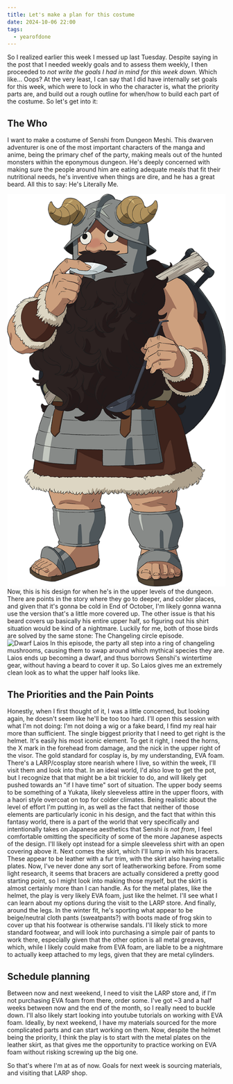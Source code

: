 ```yaml
---
title: Let's make a plan for this costume
date: 2024-10-06 22:00
tags:
  - yearofdone
---
```

So I realized earlier this week I messed up last Tuesday. Despite saying in the post that I needed weekly goals and to assess them weekly, I then proceeded to *not write the goals I had in mind for this week down.* Which like... Oops? At the very least, I can say that I did have internally set goals for this week, which were to lock in who the character is, what the priority parts are, and build out a rough outline for when/how to build each part of the costume. So let's get into it:
## The Who
I want to make a costume of Senshi from Dungeon Meshi. This dwarven adventurer is one of the most important characters of the manga and anime, being the primary chef of the party, making meals out of the hunted monsters within the eponymous dungeon. He's deeply concerned with making sure the people around him are eating adequate meals that fit their nutritional needs, he's inventive when things are dire, and he has a great beard. All this to say: He's Literally Me.

![Senshi](/assets/posts/oct-costume/Senshi_Full_Body.png)
Now, this is his design for when he's in the upper levels of the dungeon. There are points in the story where they go to deeper, and colder places, and given that it's gonna be cold in End of October, I'm likely gonna wanna use the version that's a little more covered up. The other issue is that his beard covers up basically his entire upper half, so figuring out his shirt situation would be kind of a nightmare. Luckily for me, both of those birds are solved by the same stone: The Changeling circle episode.
![Dwarf Laios](Dwarf_Laios.png)
In this episode, the party all step into a ring of changeling mushrooms, causing them to swap around which mythical species they are. Laios ends up becoming a dwarf, and thus borrows Senshi's wintertime gear, without having a beard to cover it up. So Laios gives me an extremely clean look as to what the upper half looks like.

## The Priorities and the Pain Points
Honestly, when I first thought of it, I was a little concerned, but looking again, he doesn't seem like he'll be too too hard. I'll open this session with what I'm not doing: I'm not doing a wig or a fake beard, I find my real hair more than sufficient.
The single biggest priority that I need to get right is the helmet. It's easily his most iconic element. To get it right, I need the horns, the X mark in the forehead from damage, and the nick in the upper right of the visor. The gold standard for cosplay is, by my understanding, EVA foam. There's a LARP/cosplay store nearish where I live, so within the week, I'll visit them and look into that.
In an ideal world, I'd also love to get the pot, but I recognize that that might be a bit trickier to do, and will likely get pushed towards an "if I have time" sort of situation.
The upper body seems to be something of a Yukata, likely sleeveless attire in the upper floors, with a haori style overcoat on top for colder climates. Being realistic about the level of effort I'm putting in, as well as the fact that neither of those elements are particularly iconic in his design, and the fact that within this fantasy world, there is a part of the world that very specifically and intentionally takes on Japanese aesthetics that Senshi *is not from*, I feel comfortable omitting the specificity of some of the more Japanese aspects of the design. I'll likely opt instead for a simple sleeveless shirt with an open covering above it. 
Next comes the skirt, which I'll lump in with his bracers. These appear to be leather with a fur trim, with the skirt also having metallic plates. Now, I've never done any sort of leatherworking before. From some light research, it seems that bracers are actually considered a pretty good starting point, so I might look into making those myself, but the skirt is almost certainly more than I can handle. As for the metal plates, like the helmet, the play is very likely EVA foam, just like the helmet. I'll see what I can learn about my options during the visit to the LARP store.
And finally, around the legs. In the winter fit, he's sporting what appear to be beige/neutral cloth pants (sweatpants?) with boots made of frog skin to cover up that his footwear is otherwise sandals. I'll likely stick to more standard footwear, and will look into purchasing a simple pair of pants to work there, especially given that the other option is all metal greaves, which, while I likely could make from EVA foam, are liable to be a nightmare to actually keep attached to my legs, given that they are metal cylinders.

## Schedule planning
Between now and next weekend, I need to visit the LARP store and, if I'm not purchasing EVA foam from there, order some. I've got ~3 and a half weeks between now and the end of the month, so I really need to buckle down. I'll also likely start looking into youtube tutorials on working with EVA foam. Ideally, by next weekend, I have my materials sourced for the more complicated parts and can start working on them. Now, despite the helmet being the priority, I think the play is to start with the metal plates on the leather skirt, as that gives me the opportunity to practice working on EVA foam without risking screwing up the big one. 

So that's where I'm at as of now. Goals for next week is sourcing materials, and visiting that LARP shop.
